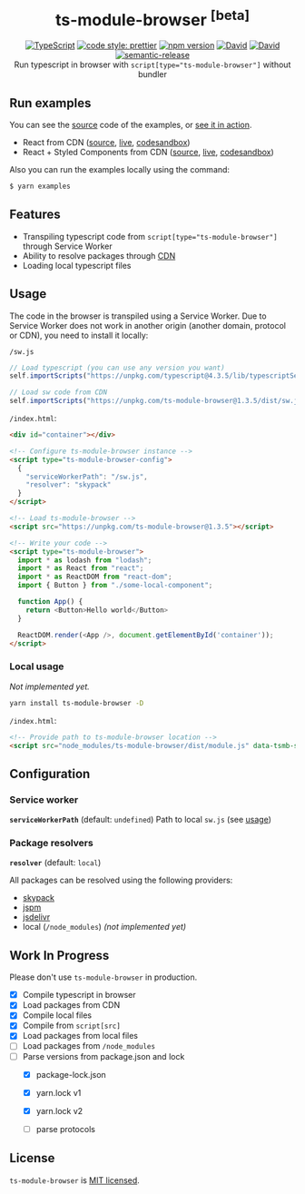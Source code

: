 <h1 align="center">
  ts-module-browser <sup>[beta]</sup>
</h1>

<div align="center">
  <a href="http://www.typescriptlang.org/"><img src="https://img.shields.io/badge/%3C%2F%3E-TypeScript-%230074c1.svg" alt="TypeScript" /></a>
  <a href="https://github.com/prettier/prettier"><img src="https://img.shields.io/badge/code_style-prettier-f8bc45.svg" alt="code style: prettier" /></a>
  <a href="https://www.npmjs.com/package/ts-module-browser"><img src="https://badge.fury.io/js/ts-module-browser.svg" alt="npm version" /></a>
  <a href="https://david-dm.org/iam-medvedev/ts-module-browser"><img src="https://status.david-dm.org/gh/iam-medvedev/ts-module-browser.svg" alt="David" /></a>
  <a href="https://david-dm.org/iam-medvedev/ts-module-browser"><img src="https://status.david-dm.org/gh/iam-medvedev/ts-module-browser.svg?type=dev" alt="David" /></a>
  <a href="https://github.com/semantic-release/semantic-release"><img src="https://img.shields.io/badge/%20%20%F0%9F%93%A6%F0%9F%9A%80-semantic--release-e10079.svg" alt="semantic-release" /></a>
</div>

<div align="center">
  Run typescript in browser with <code>script[type="ts-module-browser"]</code> without bundler
</div>

## Run examples

You can see the [source](http://github.com/iam-medvedev/ts-module-browser/tree/master/examples) code of the examples, or [see it in action](https://ts-module-browser.js.org/examples).

- React from CDN ([source](http://github.com/iam-medvedev/ts-module-browser/tree/master/examples/react-cdn), [live](https://ts-module-browser.js.org/examples/react-cdn), [codesandbox](https://githubbox.com/iam-medvedev/ts-module-browser/tree/master/examples/react-cdn))
- React + Styled Components from CDN ([source](http://github.com/iam-medvedev/ts-module-browser/tree/master/examples/react-styled-cdn), [live](https://ts-module-browser.js.org/examples/react-styled-cdn), [codesandbox](https://githubbox.com/iam-medvedev/ts-module-browser/tree/master/examples/react-styled-cdn))

Also you can run the examples locally using the command:
```bash
$ yarn examples
```

## Features

- Transpiling typescript code from `script[type="ts-module-browser"]` through Service Worker
- Ability to resolve packages through [CDN](#available-package-resolvers)
- Loading local typescript files

## Usage

The code in the browser is transpiled using a Service Worker. Due to Service Worker does not work in another origin (another domain, protocol or CDN), you need to install it locally:

`/sw.js`
```javascript
// Load typescript (you can use any version you want)
self.importScripts("https://unpkg.com/typescript@4.3.5/lib/typescriptServices.js");

// Load sw code from CDN
self.importScripts("https://unpkg.com/ts-module-browser@1.3.5/dist/sw.js");
```

`/index.html`:
```html
<div id="container"></div>

<!-- Configure ts-module-browser instance -->
<script type="ts-module-browser-config">
  {
    "serviceWorkerPath": "/sw.js",
    "resolver": "skypack"
  }
</script>

<!-- Load ts-module-browser -->
<script src="https://unpkg.com/ts-module-browser@1.3.5"></script>

<!-- Write your code -->
<script type="ts-module-browser">
  import * as lodash from "lodash";
  import * as React from "react";
  import * as ReactDOM from "react-dom";
  import { Button } from "./some-local-component";

  function App() {
    return <Button>Hello world</Button>
  }

  ReactDOM.render(<App />, document.getElementById('container'));
</script>
```

### Local usage
*Not implemented yet.*

```bash
yarn install ts-module-browser -D
```

`/index.html`:
```html
<!-- Provide path to ts-module-browser location -->
<script src="node_modules/ts-module-browser/dist/module.js" data-tsmb-sw="node_modules/ts-module-browser/dist/sw.js" data-tsmb-resolver="local"></script>
```

## Configuration

### Service worker
**`serviceWorkerPath`** (default: `undefined`)
Path to local `sw.js` (see [usage](#usage))

### Package resolvers
**`resolver`** (default: `local`)

All packages can be resolved using the following providers:

- [skypack](https://skypack.dev/)
- [jspm](https://jspm.dev)
- [jsdelivr](https://jsdelivr.com)
- local (`/node_modules`) *(not implemented yet)*

## Work In Progress
Please don't use `ts-module-browser` in production.

- [x] Compile typescript in browser
- [x] Load packages from CDN
- [x] Compile local files
- [x] Compile from `script[src]`
- [x] Load packages from local files
- [ ] Load packages from `/node_modules`
- [ ] Parse versions from package.json and lock
  - [x] package-lock.json
  - [x] yarn.lock v1
  - [x] yarn.lock v2
  - [ ] parse protocols


## License

`ts-module-browser` is [MIT licensed](./LICENSE).

